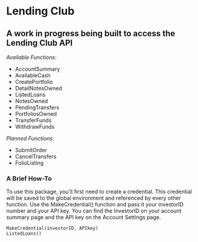 # Lending Club  

## A work in progress being built to access the Lending Club API

*Available Functions:*

- AccountSummary
- AvailableCash
- CreatePortfolio
- DetailNotesOwned
- ListedLoans
- NotesOwned
- PendingTransfers
- PortfoliosOwned
- TransferFunds
- WithdrawFunds

*Planned Functions:*
- SubmitOrder
- CancelTransfers
- FolioListing



### A Brief How-To
To use this package, you'll first need to create a credential. This credential 
will be saved to the global environment and referenced by every other function. 
Use the MakeCredential() function and pass it your investorID number 
and your API key. You can find the InvestorID on your account summary page and 
the API key on the Account Settings page. 

```
MakeCredential(investorID, APIkey)
ListedLoans()
```
